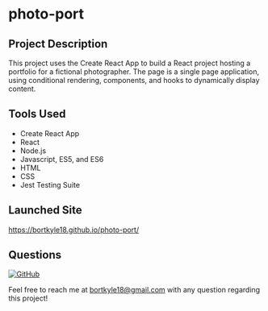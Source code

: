 # photo-port

## Project Description

This project uses the Create React App to build a React project hosting a portfolio for a fictional photographer. The page is a single page application, using conditional rendering, components, and hooks to dynamically display content.

## Tools Used

- Create React App
- React
- Node.js
- Javascript, ES5, and ES6
- HTML
- CSS
- Jest Testing Suite

## Launched Site

https://bortkyle18.github.io/photo-port/

## Questions

[![GitHub](https://img.shields.io/badge/My%20GitHub-Click%20Here!-blueviolet?style=plastic&logo=GitHub)](https://github.com/bortkyle18) 

Feel free to reach me at bortkyle18@gmail.com with any question regarding this project!
